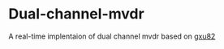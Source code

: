 # Dual-channel-mvdr
A real-time implentaion of dual channel mvdr based on [gxu82](https://github.com/gxu82/MVDR-Speech-Enhancement)
